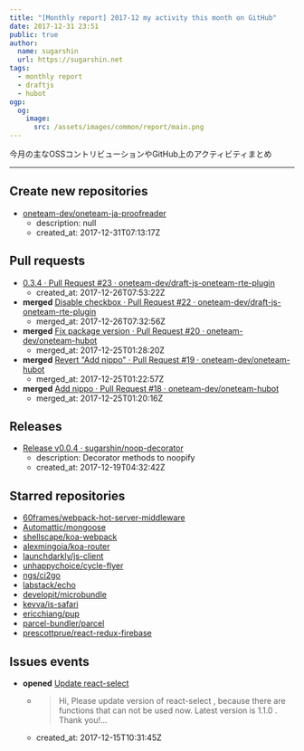 ```yaml
---
title: "[Monthly report] 2017-12 my activity this month on GitHub"
date: 2017-12-31 23:51
public: true
author:
  name: sugarshin
  url: https://sugarshin.net
tags:
  - monthly report
  - draftjs
  - hubot
ogp:
  og:
    image:
      src: /assets/images/common/report/main.png
---
```


今月の主なOSSコントリビューションやGitHub上のアクティビティまとめ

***

## Create new repositories

- [oneteam-dev/oneteam-ja-proofreader](https://github.com/oneteam-dev/oneteam-ja-proofreader)
  - description: null
  - created_at: 2017-12-31T07:13:17Z

## Pull requests

- [0.3.4 · Pull Request #23 · oneteam-dev/draft-js-oneteam-rte-plugin](https://github.com/oneteam-dev/draft-js-oneteam-rte-plugin/pull/23)
  - created_at: 2017-12-26T07:53:22Z
- **merged** [Disable checkbox · Pull Request #22 · oneteam-dev/draft-js-oneteam-rte-plugin](https://github.com/oneteam-dev/draft-js-oneteam-rte-plugin/pull/22)
  - merged_at: 2017-12-26T07:32:56Z
- **merged** [Fix package version · Pull Request #20 · oneteam-dev/oneteam-hubot](https://github.com/oneteam-dev/oneteam-hubot/pull/20)
  - merged_at: 2017-12-25T01:28:20Z
- **merged** [Revert "Add nippo" · Pull Request #19 · oneteam-dev/oneteam-hubot](https://github.com/oneteam-dev/oneteam-hubot/pull/19)
  - merged_at: 2017-12-25T01:22:57Z
- **merged** [Add nippo · Pull Request #18 · oneteam-dev/oneteam-hubot](https://github.com/oneteam-dev/oneteam-hubot/pull/18)
  - merged_at: 2017-12-25T01:20:16Z

## Releases

- [Release v0.0.4 · sugarshin/noop-decorator](https://github.com/sugarshin/noop-decorator/releases/tag/v0.0.4)
  - description: Decorator methods to noopify
  - created_at: 2017-12-19T04:32:42Z

## Starred repositories

- [60frames/webpack-hot-server-middleware](https://github.com/60frames/webpack-hot-server-middleware)
- [Automattic/mongoose](https://github.com/Automattic/mongoose)
- [shellscape/koa-webpack](https://github.com/shellscape/koa-webpack)
- [alexmingoia/koa-router](https://github.com/alexmingoia/koa-router)
- [launchdarkly/js-client](https://github.com/launchdarkly/js-client)
- [unhappychoice/cycle-flyer](https://github.com/unhappychoice/cycle-flyer)
- [ngs/ci2go](https://github.com/ngs/ci2go)
- [labstack/echo](https://github.com/labstack/echo)
- [developit/microbundle](https://github.com/developit/microbundle)
- [kevva/is-safari](https://github.com/kevva/is-safari)
- [ericchiang/pup](https://github.com/ericchiang/pup)
- [parcel-bundler/parcel](https://github.com/parcel-bundler/parcel)
- [prescottprue/react-redux-firebase](https://github.com/prescottprue/react-redux-firebase)

## Issues events

- **opened** [Update react-select](https://github.com/bvaughn/react-virtualized-select/issues/92)
  - > Hi, Please update version of react-select , because there are functions that can not be used now. Latest version is 1.1.0 . Thank you!...
  - created_at: 2017-12-15T10:31:45Z

